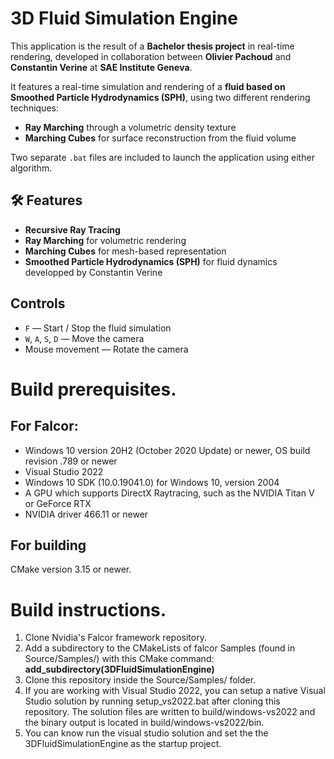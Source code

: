 # 3D Fluid Simulation Engine

This application is the result of a **Bachelor thesis project** in real-time rendering, developed in collaboration between **Olivier Pachoud** and **Constantin Verine** at **SAE Institute Geneva**.

It features a real-time simulation and rendering of a **fluid based on Smoothed Particle Hydrodynamics (SPH)**, using two different rendering techniques:

- **Ray Marching** through a volumetric density texture
- **Marching Cubes** for surface reconstruction from the fluid volume

Two separate `.bat` files are included to launch the application using either algorithm.

## 🛠 Features

- **Recursive Ray Tracing**
- **Ray Marching** for volumetric rendering
- **Marching Cubes** for mesh-based representation
- **Smoothed Particle Hydrodynamics (SPH)** for fluid dynamics developped by Constantin Verine

## Controls
- `F` — Start / Stop the fluid simulation
- `W`, `A`, `S`, `D` — Move the camera
- Mouse movement — Rotate the camera

# Build prerequisites.
## For Falcor:
- Windows 10 version 20H2 (October 2020 Update) or newer, OS build revision .789 or newer
- Visual Studio 2022
- Windows 10 SDK (10.0.19041.0) for Windows 10, version 2004
- A GPU which supports DirectX Raytracing, such as the NVIDIA Titan V or GeForce RTX
- NVIDIA driver 466.11 or newer

## For building
CMake version 3.15 or newer.

# Build instructions.
1. Clone Nvidia's Falcor framework repository.
2. Add a subdirectory to the CMakeLists of falcor Samples (found in Source/Samples/) with this CMake command: 
**add_subdirectory(3DFluidSimulationEngine)**
3. Clone this repository inside the Source/Samples/ folder.
4. If you are working with Visual Studio 2022, you can setup a native Visual Studio solution by running setup_vs2022.bat after cloning this repository. The solution files are written to build/windows-vs2022 and the binary output is located in build/windows-vs2022/bin.
5. You can know run the visual studio solution and set the the 3DFluidSimulationEngine as the startup project.
